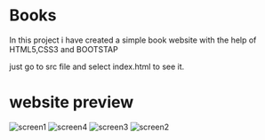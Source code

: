 # Books
In this project i have created a simple book website with the help of HTML5,CSS3 and BOOTSTAP

just go to src file and select index.html to see it.

# website preview

![screen1](https://user-images.githubusercontent.com/39465843/119809077-5f05fd80-bf02-11eb-87cb-9de077f1ca77.png)
![screen4](https://user-images.githubusercontent.com/39465843/119809082-60372a80-bf02-11eb-86bd-0efd3efc6284.png)
![screen3](https://user-images.githubusercontent.com/39465843/119809085-60cfc100-bf02-11eb-984d-c8e8ada44eef.png)
![screen2](https://user-images.githubusercontent.com/39465843/119809088-61685780-bf02-11eb-9a73-52cbdebf525e.png)

